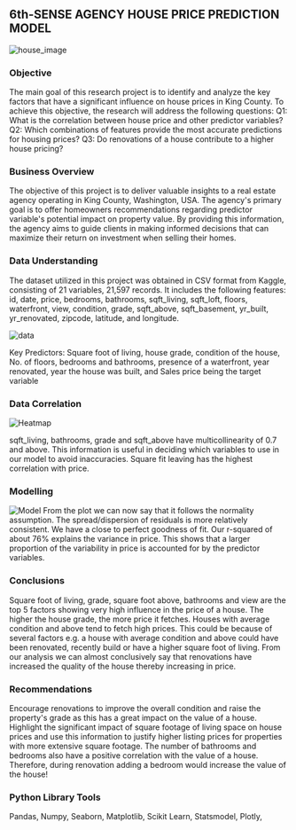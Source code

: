 ## **6th-SENSE AGENCY HOUSE PRICE PREDICTION MODEL**

![house_image](https://github.com/Isaac-Munyaka/Phase_2_Project/assets/116347833/cd3df7cb-7d9c-4c2e-8ba0-8ac91e9c4546)

### **Objective**

The main goal of this research project is to identify and analyze the key factors that have a significant influence on house prices in King County. To achieve this objective, the research will address the following questions: Q1: What is the correlation between house price and other predictor variables? Q2: Which combinations of features provide the most accurate predictions for housing prices? Q3: Do renovations of a house contribute to a higher house pricing?

### **Business Overview**

The objective of this project is to deliver valuable insights to a real estate agency operating in King County, Washington, USA. The agency's primary goal is to offer homeowners recommendations regarding predictor variable's potential impact on property value. By providing this information, the agency aims to guide clients in making informed decisions that can maximize their return on investment when selling their homes.

### **Data Understanding**

The dataset utilized in this project was obtained in CSV format from Kaggle, consisting of 21 variables, 21,597 records. It includes the following features: id, date, price, bedrooms, bathrooms, sqft_living, sqft_loft, floors, waterfront, view, condition, grade, sqft_above, sqft_basement, yr_built, yr_renovated, zipcode, latitude, and longitude.

![data](https://github.com/Isaac-Munyaka/Phase_2_Project/assets/116347833/03ca3f76-683a-4e16-b8f3-6f75e6058f85)

Key Predictors: Square foot of living, house grade, condition of the house, No. of floors, bedrooms and bathrooms, presence of a waterfront, year renovated, year the house was built, and Sales price being the target variable

### **Data Correlation**

![Heatmap](https://github.com/Isaac-Munyaka/Phase_2_Project/assets/116347833/61a77090-2d97-45ea-93c4-24b9f2617c83)

sqft_living, bathrooms, grade and sqft_above have multicollinearity of 0.7 and above. This information is useful in deciding which variables to use in our model to avoid inaccuracies. Square fit leaving has the highest correlation with price.

### **Modelling**

![Model](https://github.com/Isaac-Munyaka/Phase_2_Project/assets/116347833/9b6441ef-8023-4320-a0f6-72611059c8d6)
From the plot we can now say that it follows the normality assumption. The spread/dispersion of residuals is more relatively consistent. We have a close to perfect goodness of fit. Our r-squared of about 76% explains the variance in price. This shows that a larger proportion of the variability in price is accounted for by the predictor variables.

### **Conclusions**

Square foot of living, grade, square foot above, bathrooms and view are the top 5 factors showing very high influence in the price of a house. The higher the house grade, the more price it fetches. Houses with average condition and above tend to fetch high prices. This could be because of several factors e.g. a house with average condition and above could have been renovated, recently build or have a higher square foot of living. From our analysis we can almost conclusively say that renovations have increased the quality of the house thereby increasing in price.

### **Recommendations**

Encourage renovations to improve the overall condition and raise the property's grade as this has a great impact on the value of a house.   Highlight the significant impact of square footage of living space on house prices and use this information to justify higher listing prices for properties with more extensive square footage.   The number of bathrooms and bedrooms also have a positive correlation with the value of a house. Therefore, during renovation adding a bedroom would increase the value of the house!

### **Python Library Tools**

Pandas,
Numpy,
Seaborn,
Matplotlib,
Scikit Learn,
Statsmodel,
Plotly,
